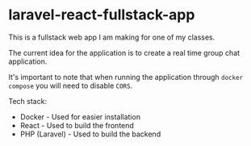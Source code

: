 # laravel-react-fullstack-app

This is a fullstack web app I am making for one of my classes.

The current idea for the application is to create a real time group chat application.

It's important to note that when running the application through `docker compose` you will need to disable `CORS`.

Tech stack:
- Docker - Used for easier installation
- React - Used to build the frontend
- PHP (Laravel) - Used to build the backend
